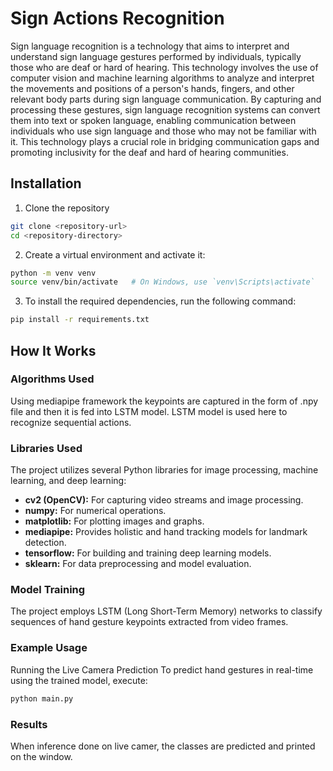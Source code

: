 # Sign Actions Recognition<br>

Sign language recognition is a technology that aims to interpret and understand sign language gestures performed by individuals, typically those who are deaf or hard of hearing. This technology involves the use of computer vision and machine learning algorithms to analyze and interpret the movements and positions of a person's hands, fingers, and other relevant body parts during sign language communication. By capturing and processing these gestures, sign language recognition systems can convert them into text or spoken language, enabling communication between individuals who use sign language and those who may not be familiar with it. This technology plays a crucial role in bridging communication gaps and promoting inclusivity for the deaf and hard of hearing communities.<br>




## Installation

1. Clone the repository 
```bash 
git clone <repository-url>
cd <repository-directory>
```

2. Create a virtual environment and activate it:
```bash
python -m venv venv
source venv/bin/activate   # On Windows, use `venv\Scripts\activate`
``` 

3. To install the required dependencies, run the following command:
```bash
pip install -r requirements.txt
```

## How It Works
### Algorithms Used
Using mediapipe framework the keypoints are captured in the form of .npy file and then it is fed into LSTM model. LSTM model is used here to recognize sequential actions.<br>

### Libraries Used

The project utilizes several Python libraries for image processing, machine learning, and deep learning:

<ul>
<li><strong>cv2 (OpenCV):</strong> For capturing video streams and image processing.</li>
<li><strong>numpy:</strong> For numerical operations.</li>
<li><strong>matplotlib:</strong> For plotting images and graphs.</li>
<li><strong>mediapipe:</strong> Provides holistic and hand tracking models for landmark detection.</li>
<li><strong>tensorflow:</strong> For building and training deep learning models.</li>
<li><strong>sklearn:</strong> For data preprocessing and model evaluation.</li>
</ul>

### Model Training

The project employs LSTM (Long Short-Term Memory) networks to classify sequences of hand gesture keypoints extracted from video frames.

### Example Usage
Running the Live Camera Prediction
To predict hand gestures in real-time using the trained model, execute:

```bash 
python main.py
```


### Results
 When inference done on live camer, the classes are predicted and printed on the window.